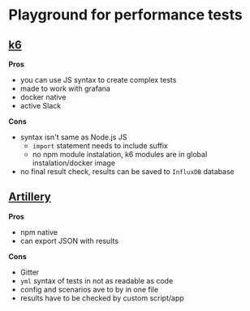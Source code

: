 # Playground for performance tests

## [k6](https://k6.io/)

**Pros**
- you can use JS syntax to create complex tests
- made to work with grafana
- docker native
- active Slack

**Cons**
- syntax isn't same as Node.js JS
  - `import` statement needs to include suffix
  - no npm module instalation, k6 modules are in global instalation/docker image
- no final result check, results can be saved to `InfluxDB` database

## [Artillery](https://artillery.io/)

**Pros**
- npm native
- can export JSON with results

**Cons**
- Gitter
- `yml` syntax of tests in not as readable as code
- config and scenarios ave to by in one file
- results have to be checked by custom script/app